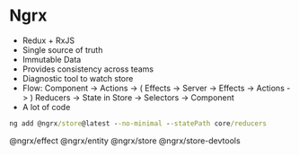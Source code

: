 # Ngrx

- Redux + RxJS
- Single source of truth
- Immutable Data
- Provides consistency across teams
- Diagnostic tool to watch store
- Flow: Component -> Actions -> ( Effects -> Server -> Effects -> Actions -> )
  Reducers -> State in Store -> Selectors -> Component
- A lot of code

```cmd
ng add @ngrx/store@latest --no-minimal --statePath core/reducers
```

@ngrx/effect
@ngrx/entity
@ngrx/store
@ngrx/store-devtools
